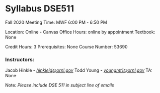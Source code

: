# Syllabus DSE511

Fall 2020 
Meeting Time: MWF 6:00 PM - 6:50 PM 

Location: Online - Canvas 
Office Hours: online by appointment 
Textbook: None

Credit Hours: 3 
Prerequisites: None 
Course Number: 53690 

### Instructors:  

Jacob Hinkle - *hinklejd@ornl.gov*
Todd Young - *youngmt1@ornl.gov*
TA: None 

Note: *Please include DSE 511 in subject line of emails*
